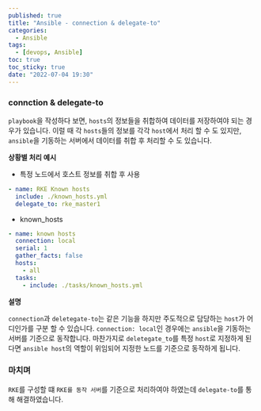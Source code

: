 ```yaml
---
published: true
title: "Ansible - connection & delegate-to"
categories:
  - Ansible
tags:
  - [devops, Ansible]
toc: true
toc_sticky: true
date: "2022-07-04 19:30"
---
```


### connction & delegate-to

`playbook`을 작성하다 보면, `hosts`의 정보들을 취합하여 데이터를 저장하여야 되는 경우가 있습니다. 이럴 때 각 `hosts`들의 정보를 각각 `host`에서 처리 할 수 도 있지만, `ansible`을 기동하는 서버에서 데이터를 취합 후 처리할 수 도 있습니다.

**상황별 처리 예시**

* 특정 노드에서 호스트 정보를 취합 후 사용

```yaml
- name: RKE Known hosts
  include: ./known_hosts.yml
  delegate_to: rke_master1
```

* known_hosts

```yaml
- name: known hosts
  connection: local
  serial: 1
  gather_facts: false
  hosts:
    - all
  tasks:
    - include: ./tasks/known_hosts.yml
```

**설명**

`connection`과 `deletegate-to`는 같은 기능을 하지만 주도적으로 담당하는 `host`가 어디인가를 구분 할 수 있습니다. `connection: local`인 경우에는 `ansible`을 기동하는 서버를 기준으로 동작합니다. 마찬가지로 `deletegate_to`를 특정 `host`로 지정하게 된다면 `ansible host`의 역할이 위임되어 지정한 노드를 기준으로 동작하게 됩니다.

### 마치며

`RKE`를 구성할 떄 `RKE를 동작 서버`를 기준으로 처리하여야 하였는데 `delegate-to`를 통해 해결하였습니다.